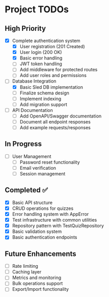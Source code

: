 # Project TODOs

## High Priority

- [x] Complete authentication system
  - [x] User registration (201 Created)
  - [x] User login (200 OK)
  - [x] Basic error handling
  - [ ] JWT token handling
  - [ ] Add middleware for protected routes
  - [ ] Add user roles and permissions

- [ ] Database Integration
  - [x] Basic Sled DB implementation
  - [ ] Finalize schema design
  - [ ] Implement indexing
  - [ ] Add migration support

- [ ] API Documentation
  - [ ] Add OpenAPI/Swagger documentation
  - [ ] Document all endpoint responses
  - [ ] Add example requests/responses

## In Progress

- [ ] User Management
  - [ ] Password reset functionality
  - [ ] Email verification
  - [ ] Session management

## Completed ✅

- [x] Basic API structure
- [x] CRUD operations for quizzes
- [x] Error handling system with AppError
- [x] Test infrastructure with common utilities
- [x] Repository pattern with TestQuizRepository
- [x] Basic validation system
- [x] Basic authentication endpoints

## Future Enhancements

- [ ] Rate limiting
- [ ] Caching layer
- [ ] Metrics and monitoring
- [ ] Bulk operations support
- [ ] Export/Import functionality

